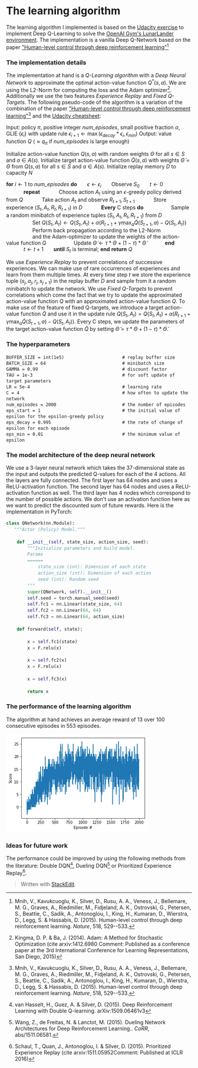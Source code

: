 
# The learning algorithm

The learning algorithm I implemented is based on the [Udacity exercise](https://github.com/udacity/deep-reinforcement-learning/tree/master/dqn) to implement Deep Q-Learning to solve the [OpenAI Gym's LunarLander environment](https://gym.openai.com/envs/LunarLander-v2/). The implementation is a vanilla Deep Q-Network based on the paper ["Human-level control through deep reinforcement learning"](http://dx.doi.org/10.1038/nature14236)[^1] 

### The implementation details

The implementation at hand is a *Q-Learning algorithm* with a *Deep Neural Network* to approximate the optimal action-value function $Q^*(s,a)$. We are using the L2-Norm for computing the loss and the Adam optimizer[^2]. Additionally we use the two features *Experience Replay* and *Fixed Q-Targets*. The following pseudo-code of the algorithm is a variation of the combination of the paper ["Human-level control through deep reinforcement learning"](http://dx.doi.org/10.1038/nature14236)[^1] and the [Udacity cheatsheet](https://github.com/udacity/deep-reinforcement-learning/blob/master/cheatsheet/cheatsheet.pdf):

Input: policy $\pi$, positive integer *num_episodes*, small positive fraction $\alpha$, GLIE {$\epsilon_i$} with update rule $\epsilon_{i+1} \leftarrow \max(\epsilon_{decay}*\epsilon_i, \epsilon_{min})$
Output: value function $Q$ ($\approx q_\pi$ if *num_episodes* is large enough)

Initialize action-value function $Q(s,a)$ with random weights $\Theta$ for all $s \in S$ and $a \in A(s)$.
Initialize target action-value function $\tilde{Q}(s,a)$ with weights $\tilde{\Theta} = \Theta$ from $Q(s,a)$ for all $s \in S$ and $a \in A(s)$.
Initialize replay memory $D$ to capacity $N$  

**for** $i \leftarrow 1$ to *num_episodes* **do** 
&nbsp;&nbsp;&nbsp;&nbsp;&nbsp;&nbsp;$\epsilon \leftarrow \epsilon_i$
&nbsp;&nbsp;&nbsp;&nbsp;&nbsp;&nbsp;Observe $S_0$
&nbsp;&nbsp;&nbsp;&nbsp;&nbsp;&nbsp;$t←0$
&nbsp;&nbsp;&nbsp;&nbsp;&nbsp;&nbsp;&nbsp;&nbsp;&nbsp;&nbsp;&nbsp;&nbsp;**repeat**
&nbsp;&nbsp;&nbsp;&nbsp;&nbsp;&nbsp;&nbsp;&nbsp;&nbsp;&nbsp;&nbsp;&nbsp;Choose action $A_t$ using an $\epsilon$-greedy policy derived from $Q$ 
&nbsp;&nbsp;&nbsp;&nbsp;&nbsp;&nbsp;&nbsp;&nbsp;&nbsp;&nbsp;&nbsp;&nbsp;Take action $A_t$ and observe $R_{t+1} , S_{t+1}$
&nbsp;&nbsp;&nbsp;&nbsp;&nbsp;&nbsp;&nbsp;&nbsp;&nbsp;&nbsp;&nbsp;&nbsp;Store experience $(S_t, A_t, R_t, R_{t+1})$ in $D$
&nbsp;&nbsp;&nbsp;&nbsp;&nbsp;&nbsp;&nbsp;&nbsp;&nbsp;&nbsp;&nbsp;&nbsp;**Every** C steps **do**
&nbsp;&nbsp;&nbsp;&nbsp;&nbsp;&nbsp;&nbsp;&nbsp;&nbsp;&nbsp;&nbsp;&nbsp;&nbsp;&nbsp;&nbsp;&nbsp;&nbsp;&nbsp;Sample a random minibatch of experience tuples $(S_t, A_t, R_t, R_{t+1})$ from $D$
&nbsp;&nbsp;&nbsp;&nbsp;&nbsp;&nbsp;&nbsp;&nbsp;&nbsp;&nbsp;&nbsp;&nbsp;&nbsp;&nbsp;&nbsp;&nbsp;&nbsp;&nbsp;Set $Q(S_t, A_t) \leftarrow Q(S_t, A_t) + \alpha(R_{t+1} + \gamma \max_a \tilde{Q}(S_{t+1}, a) − Q(S_t, A_t))$ 
&nbsp;&nbsp;&nbsp;&nbsp;&nbsp;&nbsp;&nbsp;&nbsp;&nbsp;&nbsp;&nbsp;&nbsp;&nbsp;&nbsp;&nbsp;&nbsp;&nbsp;&nbsp;Perform back propagation according to the L2-Norm 
&nbsp;&nbsp;&nbsp;&nbsp;&nbsp;&nbsp;&nbsp;&nbsp;&nbsp;&nbsp;&nbsp;&nbsp;&nbsp;&nbsp;&nbsp;&nbsp;&nbsp;&nbsp;and the Adam-optimizer to update the weights of the action-value function $Q$
&nbsp;&nbsp;&nbsp;&nbsp;&nbsp;&nbsp;&nbsp;&nbsp;&nbsp;&nbsp;&nbsp;&nbsp;&nbsp;&nbsp;&nbsp;&nbsp;&nbsp;&nbsp;Update $\tilde{\Theta} \leftarrow \tau*\Theta + (1 - \tau)*\tilde{\Theta}$
&nbsp;&nbsp;&nbsp;&nbsp;&nbsp;&nbsp;&nbsp;&nbsp;&nbsp;&nbsp;&nbsp;&nbsp;**end**
&nbsp;&nbsp;&nbsp;&nbsp;&nbsp;&nbsp;&nbsp;&nbsp;&nbsp;&nbsp;&nbsp;&nbsp;$t \leftarrow t+1$
&nbsp;&nbsp;&nbsp;&nbsp;&nbsp;&nbsp;**until** $S_t$ is terminal; 
**end**
**return** $Q$

We use *Experience Replay* to prevent correlations of successive experiences. We can make use of rare occurrences of experiences and learn from them multiple times.  At every time step $t$ we store the experience tuple $(s_j, a_j, r_j, s_{j+1})$ in the replay buffer $D$ and sample from it a random minibatch to update the network. 
We use *Fixed Q-Targets* to prevent correlations which come the fact that we try to update the approximated action-value function $Q$ with an approximated action-value function $Q$. To make use of the feature of fixed Q-targets, we introduce a target action-value function $\tilde{Q}$ and use it in the update rule $Q(S_t, A_t) = Q(S_t, A_t) + \alpha(R_{t+1} + \gamma \max_a \tilde{Q}(S_{t+1}, a) − Q(S_t, A_t))$. Every C steps, we update the parameters of the target action-value function $\tilde{Q}$ by setting $\tilde{\Theta} = \tau*\Theta + (1 - \tau)*\tilde{\Theta}$.

### The hyperparameters

	BUFFER_SIZE = int(1e5)                      # replay buffer size 	
	BATCH_SIZE = 64                             # minibatch size
	GAMMA = 0.99                                # discount factor
	TAU = 1e-3                                  # for soft update of target parameters
	LR = 5e-4                                   # learning rate
	C = 4                                       # how often to update the network
	num_episodes = 2000                         # the number of episodes
	eps_start = 1                               # the initial value of epsilon for the epsilon-greedy policy
	eps_decay = 0.995                           # the rate of change of epsilon for each episode
	eps_min = 0.01                              # the minimum value of epsilon
	

### The model architecture of the deep neural network

We use a 3-layer neural network which takes the 37-dimensional state as the input and outputs the predicted Q-values for each of the 4 actions. All the layers are fully connected. The first layer has 64 nodes and uses a ReLU-activation function. The second layer has 64 nodes and uses a ReLU-activation function as well. The third layer has 4 nodes which correspond to the number of possible actions. We don't use an activation function here as we want to predict the discounted sum of future rewards. Here is the implementation in PyTorch:
```python
class QNetwork(nn.Module):
   """Actor (Policy) Model."""

    def __init__(self, state_size, action_size, seed):
        """Initialize parameters and build model.
        Params
        ======
            state_size (int): Dimension of each state
            action_size (int): Dimension of each action
            seed (int): Random seed
        """
        super(QNetwork, self).__init__()
        self.seed = torch.manual_seed(seed)
        self.fc1 = nn.Linear(state_size, 64)
        self.fc2 = nn.Linear(64, 64)
        self.fc3 = nn.Linear(64, action_size)

    def forward(self, state):

        x = self.fc1(state)
        x = F.relu(x)
        
        x = self.fc2(x)
        x = F.relu(x)
        
        x = self.fc3(x)
                
        return x
```
### The performance of the learning algorithm

The algorithm at hand achieves an average reward of 13 over 100 consecutive episodes in 553 episodes. 

![score](https://github.com/fjonck/Project_1_Navigation/blob/master/score.png)


### Ideas for future work

The performance could be improved by using the following methods from the literature: Double DQN[^3], Dueling DQN[^4] or Prioritized Experience Replay[^5].


[^1]: Mnih, V., Kavukcuoglu, K., Silver, D., Rusu, A. A., Veness, J., Bellemare, M. G., Graves, A., Riedmiller, M., Fidjeland, A. K., Ostrovski, G., Petersen, S., Beattie, C., Sadik, A., Antonoglou, I., King, H., Kumaran, D., Wierstra, D., Legg, S. & Hassabis, D. (2015). Human-level control through deep reinforcement learning. _Nature_, 518, 529--533.

[^2]: Kingma, D. P. & Ba, J. (2014). Adam: A Method for Stochastic Optimization (cite arxiv:1412.6980 Comment: Published as a conference paper at the 3rd International Conference for Learning Representations, San Diego, 2015)

[^3]: van Hasselt, H., Guez, A. & Silver, D. (2015). Deep Reinforcement Learning with Double Q-learning. arXiv:1509.06461v3

[^4]: Wang, Z., de Freitas, N. & Lanctot, M. (2015). Dueling Network Architectures for Deep Reinforcement Learning.. _CoRR_, abs/1511.06581.

[^5]: Schaul, T., Quan, J., Antonoglou, I. & Silver, D. (2015). Prioritized Experience Replay (cite arxiv:1511.05952Comment: Published at ICLR 2016)

> Written with [StackEdit](https://stackedit.io/).
